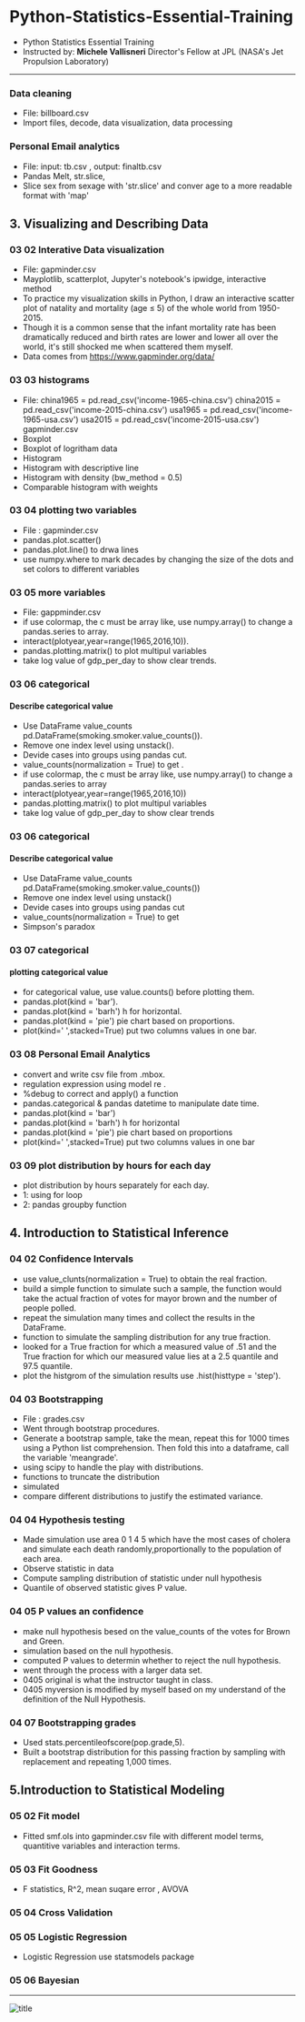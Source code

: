 # Python-Statistics-Essential-Training
* Python Statistics Essential Training 
* Instructed by: **Michele Vallisneri** Director's Fellow at JPL (NASA's Jet Propulsion Laboratory)

---

### Data cleaning 
* File: billboard.csv 
* Import files, decode, data visualization, data processing
### Personal Email analytics
* File: input: tb.csv , output: finaltb.csv
* Pandas Melt, str.slice, 
* Slice sex from sexage with 'str.slice' and conver age to a more readable format with 'map'
## 3. Visualizing and Describing Data
###  03 02 Interative Data visualization
* File: gapminder.csv
* Mayplotlib, scatterplot, Jupyter's notebook's ipwidge, interactive method
* To practice my visualization skills in Python, I draw an interactive scatter plot of natality and mortality (age ≤ 5) of the whole world from 1950-2015.
* Though it is a common sense that the infant mortality rate has been dramatically reduced and birth rates are lower and lower all over the world, it's still shocked me when scattered them myself.
* Data comes from https://www.gapminder.org/data/
### 03 03 histograms
* File: china1965 = pd.read_csv('income-1965-china.csv')
china2015 = pd.read_csv('income-2015-china.csv')
usa1965 = pd.read_csv('income-1965-usa.csv')
usa2015 = pd.read_csv('income-2015-usa.csv')
gapminder.csv
* Boxplot
* Boxplot of logritham data
* Histogram
* Histogram with descriptive line
* Histogram with density (bw_method = 0.5)
* Comparable histogram with weights

### 03 04 plotting two variables
* File : gapminder.csv
* pandas.plot.scatter()
* pandas.plot.line() to drwa lines
* use numpy.where to mark decades by changing the size of the dots and set colors to different variables

### 03 05 more variables
* File: gappminder.csv
* if use colormap, the c must be array like, use numpy.array() to change a pandas.series to array.
* interact(plotyear,year=range(1965,2016,10)).
* pandas.plotting.matrix() to plot multipul variables
* take log value of gdp_per_day to show clear trends.
### 03 06 categorical
#### Describe categorical value
* Use DataFrame value_counts pd.DataFrame(smoking.smoker.value_counts()).
* Remove one index level using unstack().
* Devide cases into groups using pandas cut.
* value_counts(normalization = True) to get .
* if use colormap, the c must be array like, use numpy.array() to change a pandas.series to array
* interact(plotyear,year=range(1965,2016,10))
* pandas.plotting.matrix() to plot multipul variables
* take log value of gdp_per_day to show clear trends
### 03 06 categorical
#### Describe categorical value
* Use DataFrame value_counts pd.DataFrame(smoking.smoker.value_counts())
* Remove one index level using unstack()
* Devide cases into groups using pandas cut
* value_counts(normalization = True) to get 
* Simpson's paradox
### 03 07 categorical
#### plotting categorical value
* for categorical value, use value.counts() before plotting them.
* pandas.plot(kind = 'bar').
* pandas.plot(kind = 'barh') h for horizontal.
* pandas.plot(kind = 'pie') pie chart based on proportions.
* plot(kind='  ',stacked=True) put two columns values in one bar.
### 03 08 Personal Email Analytics
* convert and write csv file from .mbox.
* regulation expression  using model re .
* %debug to correct and apply() a function
* pandas.categorical & pandas datetime to manipulate date time.
* pandas.plot(kind = 'bar')
* pandas.plot(kind = 'barh') h for horizontal
* pandas.plot(kind = 'pie') pie chart based on proportions
* plot(kind='  ',stacked=True) put two columns values in one bar

### 03 09 plot distribution by hours for each day
* plot distribution by hours separately for each day.
* 1: using for loop
* 2: pandas groupby function
## 4. Introduction to Statistical Inference
### 04 02 Confidence Intervals
* use value_clunts(normalization = True) to obtain the real fraction.
* build a simple function to simulate such a sample, the function would take the actual fraction of votes for mayor brown and the number of people polled.
* repeat the simulation many times and collect the results in the DataFrame.
* function to simulate the sampling distribution for any true fraction.
* looked for a True fraction for which a measured value of .51  and the True fraction for which our measured value lies at a 2.5 quantile and 97.5 quantile.
* plot the histgrom of the simulation results use .hist(histtype = 'step').
### 04 03 Bootstrapping
* File : grades.csv 
* Went through bootstrap procedures.
* Generate a bootstrap sample, take the mean, repeat this for 1000 times using a Python list comprehension. Then fold this into a dataframe, call the variable 'meangrade'.
* using scipy to handle the play with distributions.
* functions to truncate the distribution
* simulated 
* compare different distributions to justify the estimated variance.
### 04 04 Hypothesis testing
* Made simulation use area 0 1 4 5 which have the most cases of cholera and simulate each death randomly,proportionally to the population of each area.
* Observe statistic in data
* Compute sampling distribution of statistic under null hypothesis
* Quantile of observed statistic gives P value.
### 04 05 P values an confidence
* make null hypothesis besed on the value_counts of the votes for Brown and Green.
* simulation based on the null hypothesis.
* computed P values to determin whether to reject the null hypothesis. 
* went through the process with a larger data set.
* 0405 original is what the instructor taught in class.
* 0405 myversion is modified by myself based on my understand of the definition of the Null Hypothesis.
### 04 07 Bootstrapping grades
* Used stats.percentileofscore(pop.grade,5). 
* Built a bootstrap distribution for this passing fraction by sampling with replacement and repeating 1,000 times.
## 5.Introduction to Statistical Modeling
### 05 02 Fit model
* Fitted smf.ols into gapminder.csv file with different model terms, quantitive variables and interaction terms.
### 05 03 Fit Goodness
* F statistics,  R^2, mean suqare error , AVOVA
### 05 04 Cross Validation
### 05 05 Logistic Regression
* Logistic Regression use statsmodels package
### 05 06 Bayesian

---

![title](data/complete.png)

